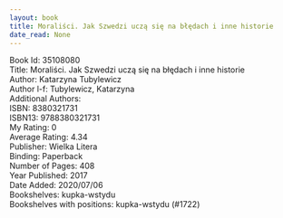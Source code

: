 ```yaml
---
layout: book
title: Moraliści. Jak Szwedzi uczą się na błędach i inne historie
date_read: None
---
```


Book Id: 35108080<br />
Title: Moraliści. Jak Szwedzi uczą się na błędach i inne historie<br />
Author: Katarzyna Tubylewicz<br />
Author l-f: Tubylewicz, Katarzyna<br />
Additional Authors: <br />
ISBN: 8380321731<br />
ISBN13: 9788380321731<br />
My Rating: 0<br />
Average Rating: 4.34<br />
Publisher: Wielka Litera<br />
Binding: Paperback<br />
Number of Pages: 408<br />
Year Published: 2017<br />
Date Added: 2020/07/06<br />
Bookshelves: kupka-wstydu<br />
Bookshelves with positions: kupka-wstydu (#1722)<br />

